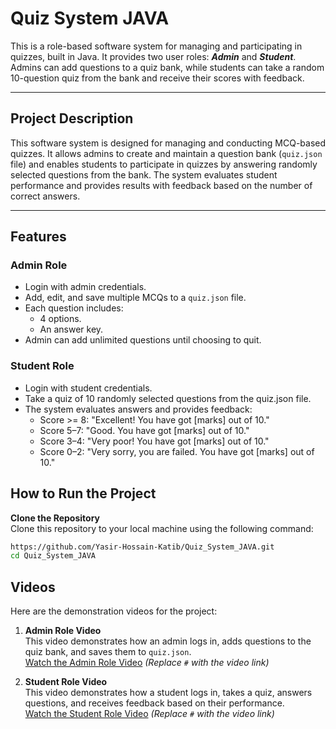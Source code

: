 # Quiz System JAVA

This is a role-based software system for managing and participating in quizzes, built in Java. It provides two user roles: ***Admin*** and ***Student***. Admins can add questions to a quiz bank, while students can take a random 10-question quiz from the bank and receive their scores with feedback.

---

## Project Description

This software system is designed for managing and conducting MCQ-based quizzes. It allows admins to create and maintain a question bank (`quiz.json` file) and enables students to participate in quizzes by answering randomly selected questions from the bank. The system evaluates student performance and provides results with feedback based on the number of correct answers.

---

## Features

### Admin Role
- Login with admin credentials.
- Add, edit, and save multiple MCQs to a `quiz.json` file.
- Each question includes:
  - 4 options.
  - An answer key.
- Admin can add unlimited questions until choosing to quit.

### Student Role
- Login with student credentials.
- Take a quiz of 10 randomly selected questions from the quiz.json file.
- The system evaluates answers and provides feedback:
    - Score >= 8: "Excellent! You have got [marks] out of 10."
    - Score 5–7: "Good. You have got [marks] out of 10."
    - Score 3–4: "Very poor! You have got [marks] out of 10."
    - Score 0–2: "Very sorry, you are failed. You have got [marks] out of 10."
 
## How to Run the Project
 **Clone the Repository**  
   Clone this repository to your local machine using the following command:  
   ```bash
   https://github.com/Yasir-Hossain-Katib/Quiz_System_JAVA.git
   cd Quiz_System_JAVA
  ```

## Videos 

 Here are the demonstration videos for the project:

 1. **Admin Role Video**  
   This video demonstrates how an admin logs in, adds questions to the quiz bank, and saves them to `quiz.json`.  
   [Watch the Admin Role Video](#) *(Replace `#` with the video link)*

 2. **Student Role Video**  
   This video demonstrates how a student logs in, takes a quiz, answers questions, and receives feedback based on their performance.  
   [Watch the Student Role Video](#) *(Replace `#` with the video link)*

